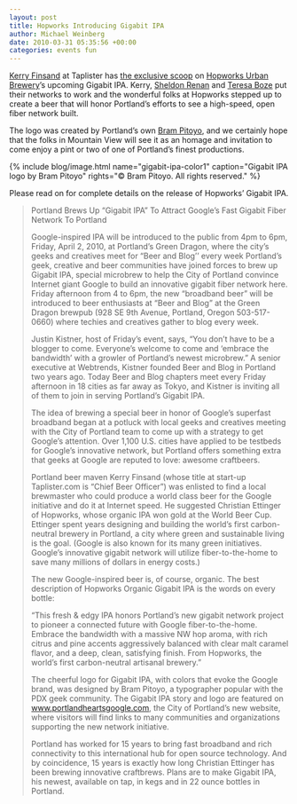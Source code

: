```yaml
---
layout: post
title: Hopworks Introducing Gigabit IPA
author: Michael Weinberg
date: 2010-03-31 05:35:56 +00:00
categories: events fun
---
```

[Kerry Finsand](http://twitter.com/kfinsand) at Taplister has [the exclusive scoop](http://claim.taplister.com/google-beer-gigabit-ipa-debuts-in-portland-oregon/) on [Hopworks Urban Brewery](http://www.hopworksbeer.com/)’s upcoming Gigabit IPA. Kerry, [Sheldon Renan](http://twitter.com/srenan) and [Teresa Boze](http://twitter.com/pdxsays) put their networks to work and the wonderful folks at Hopworks stepped up to create a beer that will honor Portland’s efforts to see a high-speed, open fiber network built.

The logo was created by Portland’s own [Bram Pitoyo](http://www.brampitoyo.com/), and we certainly hope that the folks in Mountain View will see it as an homage and invitation to come enjoy a pint or two of one of Portland’s finest productions.

{% include blog/image.html name="gigabit-ipa-color1" caption="Gigabit IPA logo by Bram Pitoyo" rights="&copy; Bram Pitoyo. All rights reserved." %}

Please read on for complete details on the release of Hopworks’ Gigabit IPA.

> Portland Brews Up “Gigabit IPA” To Attract Google’s Fast Gigabit Fiber Network To Portland
>
> Google-inspired IPA will be introduced to the public from 4pm to 6pm, Friday, April 2, 2010, at Portland’s Green Dragon, where the city’s geeks and creatives meet for “Beer and Blog’’ every week Portland’s geek, creative and beer communities have joined forces to brew up Gigabit IPA, special microbrew to help the City of Portland convince Internet giant Google to build an innovative gigabit fiber network here. Friday afternoon from 4 to 6pm, the new “broadband beer” will be introduced to beer enthusiasts at “Beer and Blog” at the Green Dragon brewpub (928 SE 9th Avenue, Portland, Oregon 503-517-0660) where techies and creatives gather to blog every week.
>
> Justin Kistner, host of Friday’s event, says, “You don’t have to be a blogger to come. Everyone’s welcome to come and ‘embrace the bandwidth’ with a growler of Portland’s newest microbrew.” A senior executive at Webtrends, Kistner founded Beer and Blog in Portland two years ago. Today Beer and Blog chapters meet every Friday afternoon in 18 cities as far away as Tokyo, and Kistner is inviting all of them to join in serving Portland’s Gigabit IPA.
>
> The idea of brewing a special beer in honor of Google’s superfast broadband began at a potluck with local geeks and creatives meeting with the City of Portland team to come up with a strategy to get Google’s attention. Over 1,100 U.S. cities have applied to be testbeds for Google’s innovative network, but Portland offers something extra that geeks at Google are reputed to love: awesome craftbeers.
>
> Portland beer maven Kerry Finsand (whose title at start-up Taplister.com is “Chief Beer Officer”) was enlisted to find a local brewmaster who could produce a world class beer for the Google initiative and do it at Internet speed. He suggested Christian Ettinger of Hopworks, whose organic IPA won gold at the World Beer Cup. Ettinger spent years designing and building the world’s first carbon-neutral brewery in Portland, a city where green and sustainable living is the goal. (Google is also known for its many green initiatives. Google’s innovative gigabit network will utilize fiber-to-the-home to save many millions of dollars in energy costs.)
>
> The new Google-inspired beer is, of course, organic. The best description of Hopworks Organic Gigabit IPA is the words on every bottle:
>
> “This fresh & edgy IPA honors Portland’s new gigabit network project to pioneer a connected future with Google fiber-to-the-home. Embrace the bandwidth with a massive NW hop aroma, with rich citrus and pine accents aggressively balanced with clear malt caramel flavor, and a deep, clean, satisfying finish. From Hopworks, the world’s first carbon-neutral artisanal brewery.”
>
> The cheerful logo for Gigabit IPA, with colors that evoke the Google brand, was designed by Bram Pitoyo, a typographer popular with the PDX geek community. The Gigabit IPA story and logo are featured on www.portlandheartsgoogle.com, the City of Portland’s new website, where visitors will find links to many communities and organizations supporting the new network initiative.
>
> Portland has worked for 15 years to bring fast broadband and rich connectivity to this international hub for open source technology. And by coincidence, 15 years is exactly how long Christian Ettinger has been brewing innovative craftbrews. Plans are to make Gigabit IPA, his newest, available on tap, in kegs and in 22 ounce bottles in Portland.

